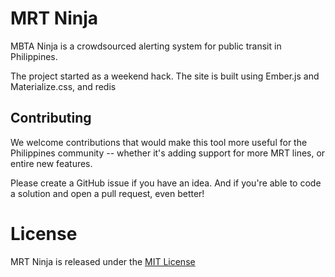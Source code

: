 # MRT Ninja
MBTA Ninja is a crowdsourced alerting system for public transit in Philippines.

The project started as a weekend hack.
The site is built using Ember.js and Materialize.css, and redis

## Contributing

We welcome contributions that would make this tool more useful for the Philippines community -- whether it's adding support for more MRT lines, or entire new features.

Please create a GitHub issue if you have an idea. And if you're able to code a solution and open a pull request, even better!

# License

MRT Ninja is released under the [MIT License](http://www.opensource.org/licenses/MIT)
